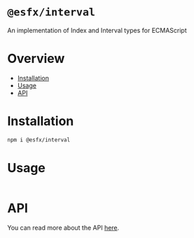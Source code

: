 # `@esfx/interval`

An implementation of Index and Interval types for ECMAScript

# Overview

* [Installation](#installation)
* [Usage](#usage)
* [API](#api)

# Installation

```sh
npm i @esfx/interval
```

# Usage

```ts
```

# API

You can read more about the API [here](https://esfx.github.io/esfx/api/interval.html).


